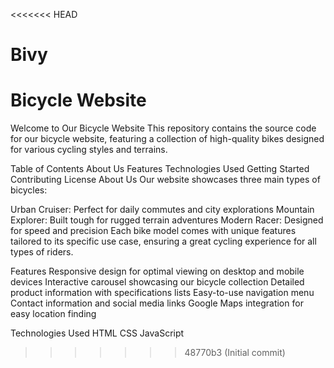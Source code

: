 <<<<<<< HEAD
# Bivy
Bicycle Website
=======
Welcome to Our Bicycle Website
This repository contains the source code for our bicycle website, featuring a collection of high-quality bikes designed for various cycling styles and terrains.

Table of Contents
About Us
Features
Technologies Used
Getting Started
Contributing
License
About Us
Our website showcases three main types of bicycles:

Urban Cruiser: Perfect for daily commutes and city explorations
Mountain Explorer: Built tough for rugged terrain adventures
Modern Racer: Designed for speed and precision
Each bike model comes with unique features tailored to its specific use case, ensuring a great cycling experience for all types of riders.

Features
Responsive design for optimal viewing on desktop and mobile devices
Interactive carousel showcasing our bicycle collection
Detailed product information with specifications lists
Easy-to-use navigation menu
Contact information and social media links
Google Maps integration for easy location finding

Technologies Used
HTML
CSS
JavaScript
>>>>>>> 48770b3 (Initial commit)
